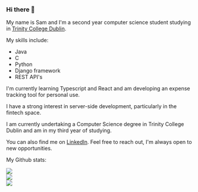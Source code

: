 ### Hi there 👋

My name is Sam and I'm a second year computer science student studying in [Trinity College Dublin](https://tcd.ie).

My skills include:
* Java
* C
* Python
* Django framework
* REST API's

I'm currently learning Typescript and React and am developing an expense tracking tool for personal use.

I have a strong interest in server-side development, particularly in the fintech space.

I am currently undertaking a Computer Science degree in Trinity College Dublin and am in my third year of studying.

You can also find me on [LinkedIn](https://www.linkedin.com/in/sktylr). Feel free to reach out, I'm always open to new opportunities.

My Github stats:

![](https://github-readme-stats.vercel.app/api?username=sktylr&theme=blue-green&hide_border=false&include_all_commits=true&count_private=true)\
![](https://github-readme-streak-stats.herokuapp.com/?user=sktylr&theme=blue-green&hide_border=false)\
![](https://github-readme-stats.vercel.app/api/top-langs/?username=sktylr&theme=blue-green&hide_border=false&include_all_commits=true&count_private=true&layout=compact)
<!--
**sktylr/sktylr** is a ✨ _special_ ✨ repository because its `README.md` (this file) appears on your GitHub profile.

Here are some ideas to get you started:

- 🔭 I’m currently working on ...
- 🌱 I’m currently learning ...
- 👯 I’m looking to collaborate on ...
- 🤔 I’m looking for help with ...
- 💬 Ask me about ...
- 📫 How to reach me: ...
- 😄 Pronouns: ...
- ⚡ Fun fact: ...
-->
